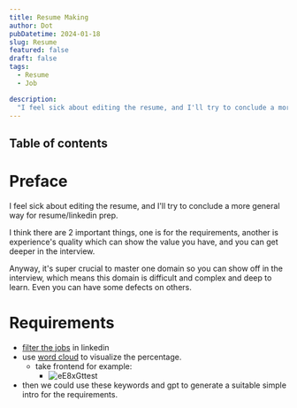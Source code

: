 ```yaml
---
title: Resume Making
author: Dot
pubDatetime: 2024-01-18
slug: Resume
featured: false
draft: false
tags:
  - Resume
  - Job

description:
  "I feel sick about editing the resume, and I'll try to conclude a more general way for resume/linkedin prep."
---
```


## Table of contents
# Preface

I feel sick about editing the resume, and I'll try to conclude a more general way for resume/linkedin prep.

I think there are 2 important things, one is for the requirements, another is experience's quality which can show the value you have, and you can get deeper in the interview. 

Anyway, it's super crucial to master one domain so you can show off in the interview, which means this domain is difficult and complex and deep to learn. Even you can have some defects on others.

# Requirements

- [filter the jobs](https://www.linkedin.com/jobs/search/?currentJobId=3641478664&distance=25&f_WT=2&geoId=91000000&keywords=frontend%20developer&origin=JOB_SEARCH_PAGE_KEYWORD_HISTORY&refresh=true&start=25) in linkedin
- use [word cloud](https://wordart.com/create) to visualize the percentage.
  - take frontend for example:
    - ![eE8xGttest](https://cdn.jsdelivr.net/gh/h3x311/upic@main/LC3/2024/eE8xGttest.jpg)
- then we could use these keywords and gpt to generate a suitable simple intro for the requirements.





